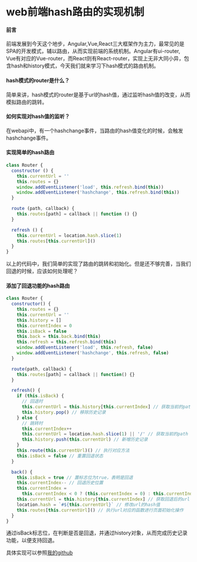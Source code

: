 # web前端hash路由的实现机制

#### 前言
前端发展到今天这个地步，Angular,Vue,React三大框架作为主力，最常见的是SPA的开发模式，辅以路由，从而实现前端的系统机制。Angular有ui-router, Vue有对应的Vue-router，而React则有React-router，实现上无非大同小异，包含hash和history模式，今天我们就来学习下hash模式的路由机制。

#### hash模式的router是什么？
简单来讲，hash模式的router是基于url的hash值，通过监听hash值的改变，从而模拟路由的跳转。

#### 如何实现对hash值的监听？
在webapi中，有一个hashchange事件，当路由的hash值变化的时候，会触发hashchange事件。

#### 实现简单的hash路由

```js
class Router {
  constructor () {
    this.currentUrl = ''
    this.routes = {}
    window.addEventListener('load', this.refresh.bind(this))
    window.addEventListener('hashchange', this.refresh.bind(this))
  }

  route (path, callback) {
    this.routes[path] = callback || function () {}
  }

  refresh () {
    this.currentUrl = location.hash.slice(1)
    this.routes[this.currentUrl]()
  }
}
```

以上的代码中，我们简单的实现了路由的跳转和初始化。但是还不够完善，当我们回退的时候，应该如何处理呢？

#### 添加了回退功能的hash路由

```js
class Router {
  constructor() {
    this.routes = {}
    this.currentUrl = ''
    this.history = []
    this.currentIndex = 0
    this.isBack = false
    this.back = this.back.bind(this)
    this.refresh = this.refresh.bind(this)
    window.addEventListener('load', this.refresh, false)
    window.addEventListener('hashchange', this.refresh, false)
  }

  route(path, callback) {
    this.routes[path] = callback || function() {}
  }

  refresh() {
    if (this.isBack) {
      // 回退时
      this.currentUrl = this.history[this.currentIndex] // 获取当前的path（通过历史记录）
      this.history.pop() // 移除历史记录
    } else {
      // 跳转时
      this.currentIndex++
      this.currentUrl = location.hash.slice(1) || '/' // 获取当前的path（通过url上的hash值）
      this.history.push(this.currentUrl) // 新增历史记录
    }
    this.route(this.currentUrl)() // 执行对应方法
    this.isBack = false // 重置回退状态
  }

  back() {
    this.isBack = true // 置标志位为true，表明是回退
    this.currentIndex-- // 回退历史位置
    this.currentIndex =
      this.currentIndex < 0 ? (this.currentIndex = 0) : this.currentIndex // 获取回退后的历史位置
    this.currentUrl = this.history[this.currentIndex] // 获取回退后的url
    location.hash = `#${this.currentUrl}` // 修改url的hash值
    this.routes[this.currentUrl]() // 执行url对应的函数进行页面初始化操作
  }
}
```

通过isBack标志位，在判断是否是回退，并通过history对象，从而完成历史记录功能，以便支持回退。

具体实现可以参照[我的github](https://github.com/halaproliu/myRouter)

